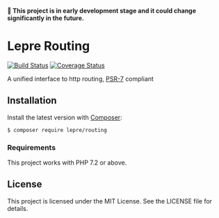 **🚧 This project is in early development stage and it could change significantly in the future.**

# Lepre Routing

[![Build Status](https://travis-ci.org/leprephp/routing.svg?branch=master)](https://travis-ci.org/leprephp/routing)
[![Coverage Status](https://coveralls.io/repos/github/leprephp/routing/badge.svg?branch=master)](https://coveralls.io/github/leprephp/routing?branch=master)

A unified interface to http routing, [PSR-7][psr7] compliant

## Installation

Install the latest version with [Composer][composer]:

```
$ composer require lepre/routing
```

### Requirements

This project works with PHP 7.2 or above.

## License

This project is licensed under the MIT License. See the LICENSE file for details.

[composer]: https://getcomposer.org/
[psr7]: http://www.php-fig.org/psr/psr-7/
